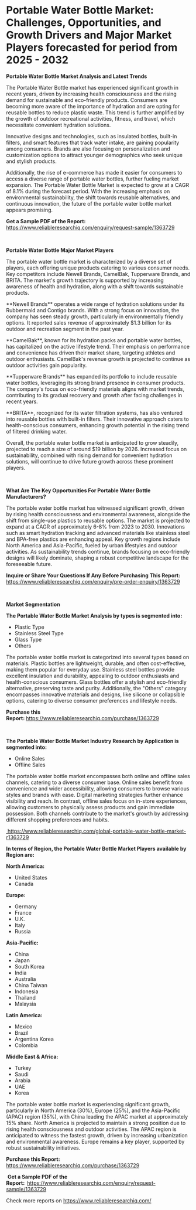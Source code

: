 <p><h1>Portable Water Bottle Market: Challenges, Opportunities, and Growth Drivers and Major Market Players forecasted for period from 2025 - 2032</h1></p><p><strong>Portable Water Bottle Market Analysis and Latest Trends</strong></p>
<p><p>The Portable Water Bottle market has experienced significant growth in recent years, driven by increasing health consciousness and the rising demand for sustainable and eco-friendly products. Consumers are becoming more aware of the importance of hydration and are opting for reusable bottles to reduce plastic waste. This trend is further amplified by the growth of outdoor recreational activities, fitness, and travel, which necessitate convenient hydration solutions.</p><p>Innovative designs and technologies, such as insulated bottles, built-in filters, and smart features that track water intake, are gaining popularity among consumers. Brands are also focusing on personalization and customization options to attract younger demographics who seek unique and stylish products. </p><p>Additionally, the rise of e-commerce has made it easier for consumers to access a diverse range of portable water bottles, further fueling market expansion. The Portable Water Bottle Market is expected to grow at a CAGR of 8.1% during the forecast period. With the increasing emphasis on environmental sustainability, the shift towards reusable alternatives, and continuous innovation, the future of the portable water bottle market appears promising.</p></p>
<p><strong>Get a Sample PDF of the Report:&nbsp;</strong> <a href="https://www.reliableresearchiq.com/enquiry/request-sample/1363729?utm_campaign=3058&utm_medium=2&utm_source=Github&utm_content=ia&utm_term=04042025&utm_id=portable-water-bottle">https://www.reliableresearchiq.com/enquiry/request-sample/1363729</a></p>
<p>&nbsp;</p>
<p><strong>Portable Water Bottle Major Market Players</strong></p>
<p><p>The portable water bottle market is characterized by a diverse set of players, each offering unique products catering to various consumer needs. Key competitors include Newell Brands, CamelBak, Tupperware Brands, and BRITA. The market's growth trajectory is supported by increasing awareness of health and hydration, along with a shift towards sustainable products.</p><p>**Newell Brands** operates a wide range of hydration solutions under its Rubbermaid and Contigo brands. With a strong focus on innovation, the company has seen steady growth, particularly in environmentally friendly options. It reported sales revenue of approximately $1.3 billion for its outdoor and recreation segment in the past year.</p><p>**CamelBak**, known for its hydration packs and portable water bottles, has capitalized on the active lifestyle trend. Their emphasis on performance and convenience has driven their market share, targeting athletes and outdoor enthusiasts. CamelBak's revenue growth is projected to continue as outdoor activities gain popularity.</p><p>**Tupperware Brands** has expanded its portfolio to include reusable water bottles, leveraging its strong brand presence in consumer products. The company's focus on eco-friendly materials aligns with market trends, contributing to its gradual recovery and growth after facing challenges in recent years.</p><p>**BRITA**, recognized for its water filtration systems, has also ventured into reusable bottles with built-in filters. Their innovative approach caters to health-conscious consumers, enhancing growth potential in the rising trend of filtered drinking water.</p><p>Overall, the portable water bottle market is anticipated to grow steadily, projected to reach a size of around $19 billion by 2026. Increased focus on sustainability, combined with rising demand for convenient hydration solutions, will continue to drive future growth across these prominent players.</p></p>
<p>&nbsp;</p>
<p><strong>What Are The Key Opportunities For Portable Water Bottle Manufacturers?</strong></p>
<p><p>The portable water bottle market has witnessed significant growth, driven by rising health consciousness and environmental awareness, alongside the shift from single-use plastics to reusable options. The market is projected to expand at a CAGR of approximately 6-8% from 2023 to 2030. Innovations such as smart hydration tracking and advanced materials like stainless steel and BPA-free plastics are enhancing appeal. Key growth regions include North America and Asia-Pacific, fueled by urban lifestyles and outdoor activities. As sustainability trends continue, brands focusing on eco-friendly designs will likely dominate, shaping a robust competitive landscape for the foreseeable future.</p></p>
<p><strong>Inquire or Share Your Questions If Any Before Purchasing This Report:</strong> <a href="https://www.reliableresearchiq.com/enquiry/pre-order-enquiry/1363729?utm_campaign=3058&utm_medium=2&utm_source=Github&utm_content=ia&utm_term=04042025&utm_id=portable-water-bottle">https://www.reliableresearchiq.com/enquiry/pre-order-enquiry/1363729</a></p>
<p>&nbsp;</p>
<p><strong>Market Segmentation</strong></p>
<p><strong>The Portable Water Bottle Market Analysis by types is segmented into:</strong></p>
<p><ul><li>Plastic Type</li><li>Stainless Steel Type</li><li>Glass Type</li><li>Others</li></ul></p>
<p><p>The portable water bottle market is categorized into several types based on materials. Plastic bottles are lightweight, durable, and often cost-effective, making them popular for everyday use. Stainless steel bottles provide excellent insulation and durability, appealing to outdoor enthusiasts and health-conscious consumers. Glass bottles offer a stylish and eco-friendly alternative, preserving taste and purity. Additionally, the "Others" category encompasses innovative materials and designs, like silicone or collapsible options, catering to diverse consumer preferences and lifestyle needs.</p></p>
<p><strong>Purchase this Report:&nbsp;</strong><a href="https://www.reliableresearchiq.com/purchase/1363729?utm_campaign=3058&utm_medium=2&utm_source=Github&utm_content=ia&utm_term=04042025&utm_id=portable-water-bottle">https://www.reliableresearchiq.com/purchase/1363729</a></p>
<p>&nbsp;</p>
<p><strong>The Portable Water Bottle Market Industry Research by Application is segmented into:</strong></p>
<p><ul><li>Online Sales</li><li>Offline Sales</li></ul></p>
<p><p>The portable water bottle market encompasses both online and offline sales channels, catering to a diverse consumer base. Online sales benefit from convenience and wider accessibility, allowing consumers to browse various styles and brands with ease. Digital marketing strategies further enhance visibility and reach. In contrast, offline sales focus on in-store experiences, allowing customers to physically assess products and gain immediate possession. Both channels contribute to the market's growth by addressing different shopping preferences and habits.</p></p>
<p><a href="https://www.reliableresearchiq.com/global-portable-water-bottle-market-r1363729?utm_campaign=3058&utm_medium=2&utm_source=Github&utm_content=ia&utm_term=04042025&utm_id=portable-water-bottle">&nbsp;https://www.reliableresearchiq.com/global-portable-water-bottle-market-r1363729</a></p>
<p><strong>In terms of Region, the Portable Water Bottle Market Players available by Region are:</strong></p>
<p>
    <p> <strong> North America: </strong>
        <ul>
            <li>United States</li>
            <li>Canada</li>
        </ul>
        </p> 
    <p> <strong> Europe: </strong>
        <ul>
            <li>Germany</li>
            <li>France</li>
            <li>U.K.</li>
            <li>Italy</li>
            <li>Russia</li>
        </ul>
        </p> 
    <p> <strong> Asia-Pacific: </strong>
        <ul>
            <li>China</li>
            <li>Japan</li>
            <li>South Korea</li>
            <li>India</li>
            <li>Australia</li>
            <li>China Taiwan</li>
            <li>Indonesia</li>
            <li>Thailand</li>
            <li>Malaysia</li>
        </ul>
        </p> 
    <p> <strong> Latin America: </strong>
        <ul>
            <li>Mexico</li>
            <li>Brazil</li>
            <li>Argentina Korea</li>
            <li>Colombia</li>
        </ul>
        </p> 
    <p> <strong> Middle East & Africa: </strong>
        <ul>
            <li>Turkey</li>
            <li>Saudi</li>
            <li>Arabia</li>
            <li>UAE</li>
            <li>Korea</li>
        </ul>
    </p>
    </p>
<p><p>The portable water bottle market is experiencing significant growth, particularly in North America (30%), Europe (25%), and the Asia-Pacific (APAC) region (35%), with China leading the APAC market at approximately 15% share. North America is projected to maintain a strong position due to rising health consciousness and outdoor activities. The APAC region is anticipated to witness the fastest growth, driven by increasing urbanization and environmental awareness. Europe remains a key player, supported by robust sustainability initiatives.</p></p>
<p><strong>Purchase this Report: </strong><a href="https://www.reliableresearchiq.com/purchase/1363729?utm_campaign=3058&utm_medium=2&utm_source=Github&utm_content=ia&utm_term=04042025&utm_id=portable-water-bottle">https://www.reliableresearchiq.com/purchase/1363729</a></p>
<p>&nbsp;<strong>Get a Sample PDF of the Report:&nbsp;&nbsp;</strong><a href="https://www.reliableresearchiq.com/enquiry/request-sample/1363729?utm_campaign=3058&utm_medium=2&utm_source=Github&utm_content=ia&utm_term=04042025&utm_id=portable-water-bottle">https://www.reliableresearchiq.com/enquiry/request-sample/1363729</a></p>
<p><strong></strong></p>
<p>Check more reports on <a href="https://www.reliableresearchiq.com/?utm_campaign=3058&utm_medium=2&utm_source=Github&utm_content=ia&utm_term=04042025&utm_id=portable-water-bottle">https://www.reliableresearchiq.com/</a></p>